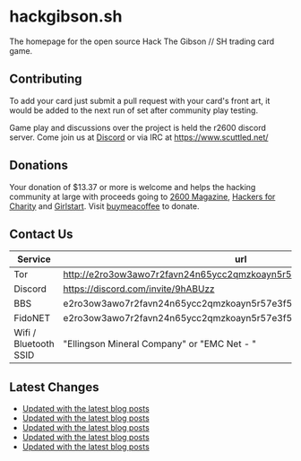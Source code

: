 # hackgibson.sh
The homepage for the open source Hack The Gibson // SH trading card game.


## Contributing

To add your card just submit a pull request with your card's front art, it would be added to the next run of set after community play testing.

Game play and discussions over the project is held the r2600 discord server. Come join us at [Discord](https://discord.com/invite/9hABUzz) or via IRC at https://www.scuttled.net/


## Donations

Your donation of $13.37 or more is welcome and helps the hacking community at large with proceeds going to [2600 Magazine](https://2600.com/), [Hackers for Charity](https://hackersforcharity.org) and [Girlstart](https://girlstart.org).  Visit [buymeacoffee](https://www.buymeacoffee.com/hackgibson.sh) to donate.


## Contact Us

Service | url
-|-
Tor | http://e2ro3ow3awo7r2favn24n65ycc2qmzkoayn5r57e3f56nvjwdcgg32ad.onion
Discord | https://discord.com/invite/9hABUzz
BBS | e2ro3ow3awo7r2favn24n65ycc2qmzkoayn5r57e3f56nvjwdcgg32ad.onion:23
FidoNET | e2ro3ow3awo7r2favn24n65ycc2qmzkoayn5r57e3f56nvjwdcgg32ad.onion:24554
Wifi / Bluetooth SSID | "Ellingson Mineral Company" or "EMC Net - <fidonet address>"

## Latest Changes
<!-- BLOG-POST-LIST:START -->
- [Updated with the latest blog posts](https://github.com/DFW2600/hackgibson.sh/commit/0f2a5f717005dc9e1a47a76d3f52118b92e0494a)
- [Updated with the latest blog posts](https://github.com/DFW2600/hackgibson.sh/commit/6e07d017b6bb78eaad595dc49fc4366c66421130)
- [Updated with the latest blog posts](https://github.com/DFW2600/hackgibson.sh/commit/2b8bef3c95e2eb9048a1443d279130a00bfb43dd)
- [Updated with the latest blog posts](https://github.com/DFW2600/hackgibson.sh/commit/2b45fb2433d3653808d74b58ef21056af6ea151c)
- [Updated with the latest blog posts](https://github.com/DFW2600/hackgibson.sh/commit/eed7ede55052124f4a3b444292366e26b6a6ffd7)
<!-- BLOG-POST-LIST:END -->
